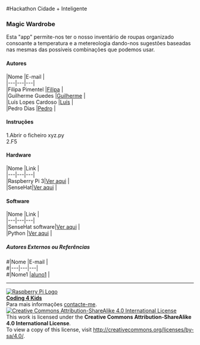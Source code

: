 #Hackathon Cidade + Inteligente  
  
### Magic Wardrobe 
  
Esta "app" permite-nos ter o nosso inventário de roupas organizado consoante a temperatura e a metereologia dando-nos sugestões baseadas nas mesmas das possíveis combinações que podemos usar.  
  
#### Autores  
  
|Nome  |E-mail  |  
|---|---|---|    
|Filipa Pimentel  |[Filipa](fifpimentel@gmail.com)  |  
|Guilherme Guedes |[Guilherme](guilhermegog@gmail.com)  |  
|Luís Lopes Cardoso |[Luís](luislcardoso2000@gmail.com)  |  
|Pedro Dias |[Pedro](pedropaixaod@gmail.com)  |  
  
#### Instruções
  
1.Abrir o ficheiro xyz.py  
2.F5  
  
#### Hardware  
  
|Nome  |Link  |  
|---|---|---|    
|Raspberry Pi 3|[Ver aqui](https://www.raspberrypi.org/blog/raspberry-pi-3-on-sale/)  |  
|SenseHat|[Ver aqui](https://www.raspberrypi.org/products/sense-hat/)  |  
 
    
#### Software  
  
|Nome  |Link  |  
|---|---|---|    
|SenseHat software|[Ver aqui](http://pythonhosted.org/sense-hat/)  |  
|Python |[Ver aqui](https://www.python.org/)  |  
  
 
##### Autores Externos ou Referências  
  
#|Nome  |E-mail  |  
#|---|---|---|    
#|Nome1  |[aluno1](mailto:aluno1@gmail.com)  |  
  
***  
[![Raspberry Pi Logo](https://upload.wikimedia.org/wikipedia/en/thumb/c/cb/Raspberry_Pi_Logo.svg/50px-Raspberry_Pi_Logo.svg.png)](http://raspberrypi.org)   
[**Coding 4 Kids**](http://coding4kids.github.io/coding4kids/)  
Para mais informações [contacte-me](mailto:nunofilipesantos@gmail.com).  
[![Creative Commons Attribution-ShareAlike 4.0 International License](https://licensebuttons.net/l/by-sa/4.0/88x31.png)](http://creativecommons.org/licenses/by-sa/4.0/)  
This work is licensed under the **Creative Commons Attribution-ShareAlike 4.0 International License**.  
To view a copy of this license, visit http://creativecommons.org/licenses/by-sa/4.0/.  

